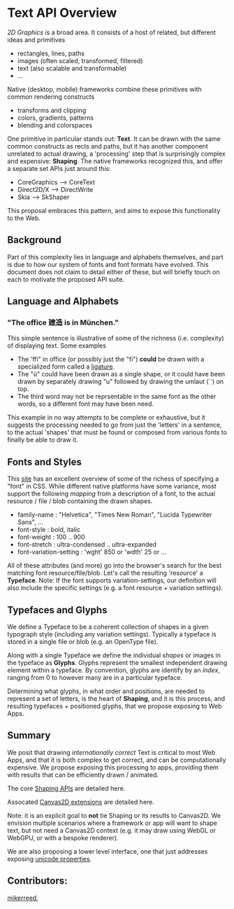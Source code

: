Text API Overview
=============
*2D Graphics* is a broad area. It consists of a host of related, but different ideas and primitives
- rectangles, lines, paths
- images (often scaled, transformed, filtered)
- text (also scalable and transformable)
- ...

Native (desktop, mobile) frameworks combine these primitives with common rendering constructs
- transforms and clipping
- colors, gradients, patterns
- blending and colorspaces

One primitive in particular stands out: **Text**. It can be drawn with the same common constructs as rects and paths, but it has another component unrelated to actual drawing, a 'processing' step that is surprisingly complex and expensive: **Shaping**. The native frameworks recognized this, and offer a separate set APIs just around this:
- CoreGraphics --> CoreText
- Direct2D/X --> DirectWrite
- Skia --> SkShaper

This proposal embraces this pattern, and aims to expose this functionality to the Web.


## Background

Part of this complexity lies in language and alphabets themselves, and part is due to how our system of fonts and font formats have evolved. This document does not claim to detail either of these, but will briefly touch on each to motivate the proposed API suite.

## Language and Alphabets

### "The office 建造 is in München."

This simple sentence is illustrative of some of the richness (i.e. complexity) of displaying text. Some examples
- The 'ffi" in office (or possibly just the "fi") **could** be drawn with a specialized form called a [ligature](https://en.wikipedia.org/wiki/Ligature_(writing)).
- The "ü" could have been drawn as a single shape, or it could have been drawn by separately drawing "u" followed by drawing the umlaut (¨) on top.
- The third word may not be reprsentable in the same font as the other words, so a different font may have been need.

This example in no way attempts to be complete or exhaustive, but it suggests the processing needed to go from just the 'letters' in a sentence, to the actual 'shapes' that must be found or composed from various fonts to finally be able to draw it.

## Fonts and Styles

This [site](https://www.w3schools.com/css/css_font.asp) has an excellent overview of some of the richess of specifying a "font" in CSS. While different native platforms have some variance, most support the following *mapping* from a description of a font, to the actual resource / file / blob containing the drawn shapes.

- family-name : "Helvetica", "Times New Roman", "Lucida Typewriter Sans", ...
- font-style : bold, italic
- font-weight : 100 .. 900
- font-stretch : ultra-condensed .. ultra-expanded
- font-variation-setting : 'wght' 850 or 'wdth' 25 or ...

All of these attributes (and more) go into the browser's search for the best matching font resource/file/blob. Let's call the resulting 'resource' a **Typeface**. Note: If the font supports variation-settings, our definition will also include the specific settings (e.g. a font resource + variation settings).

## Typefaces and Glyphs

We define a Typeface to be a coherent collection of shapes in a given typograph style (including any variation settings). Typically a typeface is stored in a single file or blob (e.g. an OpenType file).

Along with a single Typeface we define the individual *shapes* or images in the typeface as **Glyphs**. Glyphs represent the smallest independent drawing element within a typeface. By convention, glyphs are identify by an *index*, ranging from 0 to however many are in a particular typeface.

Determining what glyphs, in what order and positions, are needed to represent a set of letters, is the heart of **Shaping**, and it is this process, and resulting typefaces + positioned glyphs, that we propose exposing to Web Apps.

## Summary

We posit that drawing *internationally correct* Text is critical to most Web Apps, and that it is both complex to get correct, and can be computationally expensive. We propose exposing this processing to apps, providing them with results that can be efficiently drawn / animated.

The core [Shaping APIs](text_shaping.md) are detailed here.

Assocated [Canvas2D extensions](text_c2d.md) are detailed here.

Note: it is an explicit goal to **not** tie Shaping or its results to Canvas2D. We envision multiple scenarios where a framework or app will want to shape text, but not need a Canvas2D context (e.g. it may draw using WebGL or WebGPU, or with a bespoke renderer).

We are also proposing a lower level interface, one that just addresses exposing [unicode properties](uni_characterize.md).


## Contributors:
 [mikerreed](https://github.com/mikerreed),
